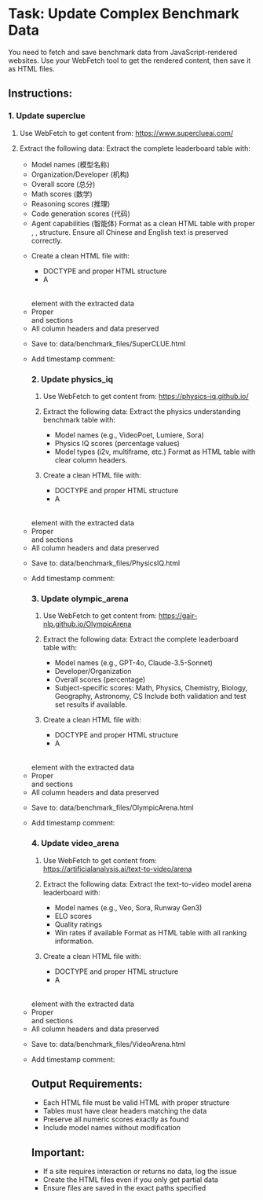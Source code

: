 # Task: Update Complex Benchmark Data

You need to fetch and save benchmark data from JavaScript-rendered websites.
Use your WebFetch tool to get the rendered content, then save it as HTML files.

## Instructions:

### 1. Update superclue

1. Use WebFetch to get content from: https://www.superclueai.com/
2. Extract the following data:
   Extract the complete leaderboard table with:
   - Model names (模型名称)
   - Organization/Developer (机构)
   - Overall score (总分)
   - Math scores (数学)
   - Reasoning scores (推理)
   - Code generation scores (代码)
   - Agent capabilities (智能体)
   Format as a clean HTML table with proper <table>, <thead>, <tbody> structure.
   Ensure all Chinese and English text is preserved correctly.
   
3. Create a clean HTML file with:
   - DOCTYPE and proper HTML structure
   - A <table> element with the extracted data
   - Proper <thead> and <tbody> sections
   - All column headers and data preserved
4. Save to: data/benchmark_files/SuperCLUE.html
5. Add timestamp comment: <!-- Updated: 2025-08-15T14:13:21.504334 -->

### 2. Update physics_iq

1. Use WebFetch to get content from: https://physics-iq.github.io/
2. Extract the following data:
   Extract the physics understanding benchmark table with:
   - Model names (e.g., VideoPoet, Lumiere, Sora)
   - Physics IQ scores (percentage values)
   - Model types (i2v, multiframe, etc.)
   Format as HTML table with clear column headers.
   
3. Create a clean HTML file with:
   - DOCTYPE and proper HTML structure
   - A <table> element with the extracted data
   - Proper <thead> and <tbody> sections
   - All column headers and data preserved
4. Save to: data/benchmark_files/PhysicsIQ.html
5. Add timestamp comment: <!-- Updated: 2025-08-15T14:13:21.504362 -->

### 3. Update olympic_arena

1. Use WebFetch to get content from: https://gair-nlp.github.io/OlympicArena
2. Extract the following data:
   Extract the complete leaderboard table with:
   - Model names (e.g., GPT-4o, Claude-3.5-Sonnet)
   - Developer/Organization
   - Overall scores (percentage)
   - Subject-specific scores: Math, Physics, Chemistry, Biology, Geography, Astronomy, CS
   Include both validation and test set results if available.
   
3. Create a clean HTML file with:
   - DOCTYPE and proper HTML structure
   - A <table> element with the extracted data
   - Proper <thead> and <tbody> sections
   - All column headers and data preserved
4. Save to: data/benchmark_files/OlympicArena.html
5. Add timestamp comment: <!-- Updated: 2025-08-15T14:13:21.504370 -->

### 4. Update video_arena

1. Use WebFetch to get content from: https://artificialanalysis.ai/text-to-video/arena
2. Extract the following data:
   Extract the text-to-video model arena leaderboard with:
   - Model names (e.g., Veo, Sora, Runway Gen3)
   - ELO scores
   - Quality ratings
   - Win rates if available
   Format as HTML table with all ranking information.
   
3. Create a clean HTML file with:
   - DOCTYPE and proper HTML structure
   - A <table> element with the extracted data
   - Proper <thead> and <tbody> sections
   - All column headers and data preserved
4. Save to: data/benchmark_files/VideoArena.html
5. Add timestamp comment: <!-- Updated: 2025-08-15T14:13:21.504377 -->

## Output Requirements:
- Each HTML file must be valid HTML with proper structure
- Tables must have clear headers matching the data
- Preserve all numeric scores exactly as found
- Include model names without modification

## Important:
- If a site requires interaction or returns no data, log the issue
- Create the HTML files even if you only get partial data
- Ensure files are saved in the exact paths specified